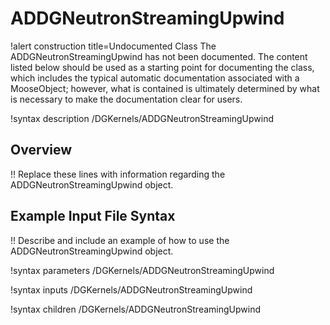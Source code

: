 # ADDGNeutronStreamingUpwind

!alert construction title=Undocumented Class
The ADDGNeutronStreamingUpwind has not been documented. The content listed below should be used as a starting point for
documenting the class, which includes the typical automatic documentation associated with a
MooseObject; however, what is contained is ultimately determined by what is necessary to make the
documentation clear for users.

!syntax description /DGKernels/ADDGNeutronStreamingUpwind

## Overview

!! Replace these lines with information regarding the ADDGNeutronStreamingUpwind object.

## Example Input File Syntax

!! Describe and include an example of how to use the ADDGNeutronStreamingUpwind object.

!syntax parameters /DGKernels/ADDGNeutronStreamingUpwind

!syntax inputs /DGKernels/ADDGNeutronStreamingUpwind

!syntax children /DGKernels/ADDGNeutronStreamingUpwind
